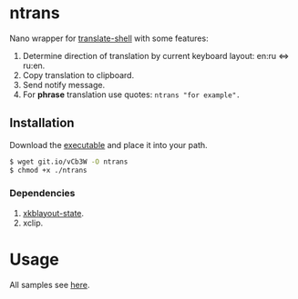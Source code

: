 ntrans
==============
Nano wrapper for [translate-shell](https://github.com/soimort/translate-shell) with some features:

1. Determine direction of translation by current keyboard layout: en:ru <=> ru:en.
2. Copy translation to clipboard.
3. Send notify message.
4. For **phrase** translation use quotes: ```ntrans "for example".```

## Installation

Download the [executable](http://git.io/vCb3W) and place it into your path.
```bash
$ wget git.io/vCb3W -O ntrans 
$ chmod +x ./ntrans
```
### Dependencies
1. [xkblayout-state](https://github.com/nonpop/xkblayout-state).
2. xclip.

# Usage

All samples see [here](https://github.com/soimort/translate-shell#introduction-by-examples).
